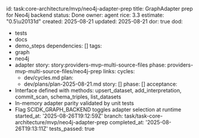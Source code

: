 id: task:core-architecture/mvp/neo4j-adapter-prep
title: GraphAdapter prep for Neo4j backend
status: Done
owner: agent
rice: 3.3
estimate: "0.5\u20131d"
created: 2025-08-21
updated: 2025-08-21
dor: true
dod:
- tests
- docs
- demo_steps
dependencies: []
tags:
- graph
- neo4j
- adapter
story: story:providers-mvp-multi-source-files
phase: providers-mvp-multi-source-files/neo4j-prep
links:
  cycles:
  - dev/cycles.md
  plan:
  - dev/plans/plan-2025-08-21.md
  story: []
  phase: []
acceptance:
- Interface defined with methods: upsert_dataset, add_interpretation, commit_scan,
    schema_triples, list_datasets
- In-memory adapter parity validated by unit tests
- Flag SCIDK_GRAPH_BACKEND toggles adapter selection at runtime
started_at: '2025-08-26T19:12:59Z'
branch: task/task-core-architecture/mvp/neo4j-adapter-prep
completed_at: '2025-08-26T19:13:11Z'
tests_passed: true
